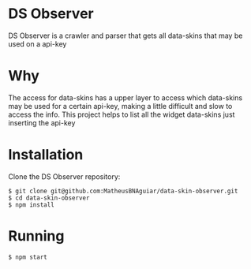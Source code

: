 DS Observer
=============
DS Observer is a crawler and parser that gets all data-skins that may be used on a api-key

Why
=============
The access for data-skins has a upper layer to access which data-skins may be used for a certain api-key, making a little difficult and slow to access the info. This project helps to list all the widget data-skins just inserting the api-key

Installation
=============
Clone the DS Observer repository:
```
$ git clone git@github.com:MatheusBNAguiar/data-skin-observer.git
$ cd data-skin-observer
$ npm install
```
Running
=============
```
$ npm start
```
